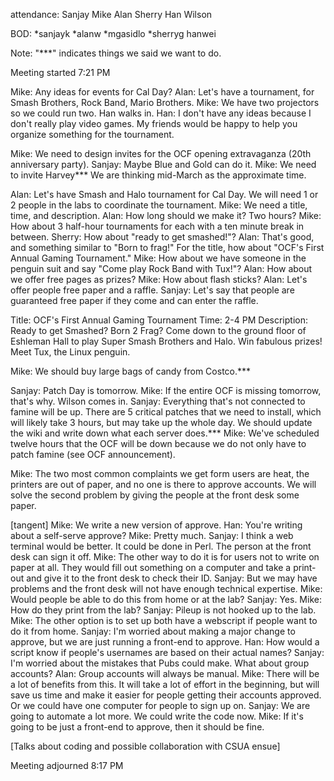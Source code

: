 attendance:
Sanjay
Mike
Alan
Sherry
Han
Wilson

BOD:
*sanjayk
*alanw
*mgasidlo
*sherryg
hanwei

Note: "***" indicates things we said we want to do.

Meeting started 7:21 PM

Mike: Any ideas for events for Cal Day?
Alan: Let's have a tournament, for Smash Brothers, Rock Band, Mario Brothers.
Mike: We have two projectors so we could run two.
Han walks in.
Han: I don't have any ideas because I don't really play video games. My friends would be happy to help you organize something for the tournament.

Mike: We need to design invites for the OCF opening extravaganza (20th anniversary party). 
Sanjay: Maybe Blue and Gold can do it.
Mike: We need to invite Harvey*** We are thinking mid-March as the approximate time.

Alan: Let's have Smash and Halo tournament for Cal Day. We will need 1 or 2 people in the labs to coordinate the tournament. 
Mike: We need a title, time, and description.
Alan: How long should we make it? Two hours?
Mike: How about 3 half-hour tournaments for each with a ten minute break in between.
Sherry: How about "ready to get smashed!"?
Alan: That's good, and something similar to "Born to frag!" For the title, how about "OCF's First Annual Gaming Tournament."
Mike: How about we have someone in the penguin suit and say "Come play Rock Band with Tux!"?
Alan: How about we offer free pages as prizes?
Mike: How about flash sticks?
Alan: Let's offer people free paper and a raffle.
Sanjay: Let's say that people are guaranteed free paper if they come and can enter the raffle.

Title: OCF's First Annual Gaming Tournament
Time: 2-4 PM
Description: Ready to get Smashed? Born 2 Frag? Come down to the ground floor of Eshleman Hall to play Super Smash Brothers and Halo. Win fabulous prizes! Meet Tux, the Linux penguin. 

Mike: We should buy large bags of candy from Costco.***

Sanjay: Patch Day is tomorrow.
Mike: If the entire OCF is missing tomorrow, that's why.
Wilson comes in.
Sanjay: Everything that's not connected to famine will be up. There are 5 critical patches that we need to install, which will likely take 3 hours, but may take up the whole day. We should update the wiki and write down what each server does.***
Mike: We've scheduled twelve hours that the OCF will be down because we do not only have to patch famine (see OCF announcement).

Mike: The two most common complaints we get form users are heat, the printers are out of paper, and no one is there to approve accounts. We will solve the second problem by giving the people at the front desk some paper. 

[tangent]
Mike: We write a new version of approve.
Han: You're writing about a self-serve approve?
Mike: Pretty much.
Sanjay: I think a web terminal would be better. It could be done in Perl. The person at the front desk can sign it off.
Mike: The other way to do it is for users not to write on paper at all. They would fill out something on a computer and take a print-out and give it to the front desk to check their ID.
Sanjay: But we may have problems and the front desk will not have enough technical expertise.
Mike: Would people be able to do this from home or at the lab?
Sanjay: Yes.
Mike: How do they print from the lab?
Sanjay: Pileup is not hooked up to the lab.
Mike: The other option is to set up both have a webscript if people want to do it from home.
Sanjay: I'm worried about making a major change to approve, but we are just running a front-end to approve.
Han: How would a script know if people's usernames are based on their actual names?
Sanjay: I'm worried about the mistakes that Pubs could make. What about group accounts?
Alan: Group accounts will always be manual.
Mike: There will be a lot of benefits from this. It will take a lot of effort in the beginning, but will save us time and make it easier for people getting their accounts approved. Or we could have one computer for people to sign up on.
Sanjay: We are going to automate a lot more. We could write the code now.
Mike: If it's going to be just a front-end to approve, then it should be fine.

[Talks about coding and possible collaboration with CSUA ensue]

Meeting adjourned 8:17 PM